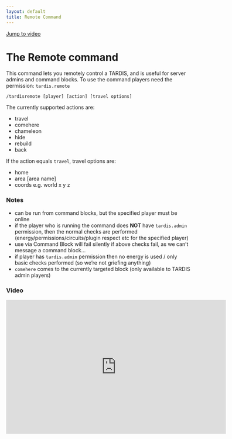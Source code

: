 ```yaml
---
layout: default
title: Remote Command
---
```


[Jump to video](#video)

# The Remote command

This command lets you remotely control a TARDIS, and is useful for server admins and command blocks. To use the command
players need the permission: `tardis.remote`

    /tardisremote [player] [action] [travel options]

The currently supported actions are:

- travel
- comehere
- chameleon
- hide
- rebuild
- back

If the action equals `travel`, travel options are:

- home
- area [area name]
- coords e.g. world x y z

### Notes

- can be run from command blocks, but the specified player must be online
- if the player who is running the command does **NOT** have `tardis.admin` permission, then the normal checks are
  performed (energy/permissions/circuits/plugin respect etc for the specified player)
- use via Command Block will fail silently if above checks fail, as we can’t message a command block...
- if player has `tardis.admin` permission then no energy is used / only basic checks performed (so we’re not griefing
  anything)
- `comehere` comes to the currently targeted block (only available to TARDIS admin players)

### Video

<iframe width="600" height="366" src="https://www.youtube.com/embed/VypqSYls1QM0" frameborder="0" allowfullscreen></iframe>
